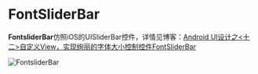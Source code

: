 # FontSliderBar

**FontsliderBar**仿照iOS的UISliderBar控件，详情见博客：[Android UI设计之<十二>自定义View，实现绚丽的字体大小控制控件FontSliderBar](http://blog.csdn.net/llew2011/article/details/51668407)

![FontsliderBar](http://img.blog.csdn.net/20160707110617522?watermark/2/text/aHR0cDovL2Jsb2cuY3Nkbi5uZXQv/font/5a6L5L2T/fontsize/400/fill/I0JBQkFCMA==/dissolve/70/gravity/SouthEast)
